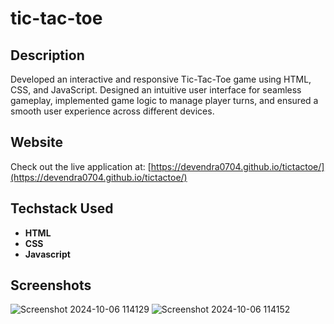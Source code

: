# tic-tac-toe

## Description
 Developed an interactive and responsive Tic-Tac-Toe game using HTML, CSS, and JavaScript. Designed an intuitive user interface for seamless gameplay, implemented game logic to manage player turns, and ensured a smooth user experience across different devices.

## Website

Check out the live application at: [https://devendra0704.github.io/tictactoe/](https://devendra0704.github.io/tictactoe/)

## Techstack Used

- **HTML**
- **CSS**
- **Javascript**



## Screenshots
![Screenshot 2024-10-06 114129](https://github.com/user-attachments/assets/37fbd69f-43bb-41f1-9d26-c19b2f32ea3a)
![Screenshot 2024-10-06 114152](https://github.com/user-attachments/assets/567488b4-3eb7-45a2-bdc6-39c60c21693e)
